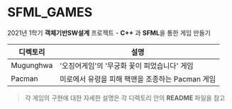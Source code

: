 # SFML_GAMES
2021년 1학기 **객체기반SW설계** 프로젝트 - **C++** 과 **SFML**을 통한 게임 만들기

|디렉토리|설명|
|---|---|
|Mugunghwa|'오징어게임'의 '무궁화 꽃이 피었습니다' 게임|
|Pacman|미로에서 유령을 피해 팩맨을 조종하는 Pacman 게임|

> 각 게임의 구현에 대한 자세한 설명은 각 디렉토리 안의 **README** 파일을 참고
